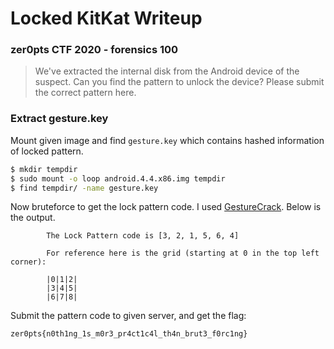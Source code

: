 # Locked KitKat Writeup

### zer0pts CTF 2020 - forensics 100

> We've extracted the internal disk from the Android device of the suspect. Can you find the pattern to unlock the device? Please submit the correct pattern here.

### Extract gesture.key

Mount given image and find `gesture.key` which contains hashed information of locked pattern.

```sh
$ mkdir tempdir
$ sudo mount -o loop android.4.4.x86.img tempdir
$ find tempdir/ -name gesture.key
```

Now bruteforce to get the lock pattern code. I used [GestureCrack](https://github.com/KieronCraggs/GestureCrack). Below is the output.

```
        The Lock Pattern code is [3, 2, 1, 5, 6, 4]

        For reference here is the grid (starting at 0 in the top left corner):

        |0|1|2|
        |3|4|5|
        |6|7|8|
```

Submit the pattern code to given server, and get the flag:

```
zer0pts{n0th1ng_1s_m0r3_pr4ct1c4l_th4n_brut3_f0rc1ng}
```
